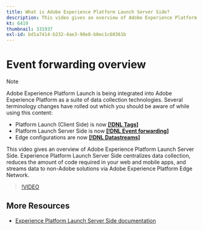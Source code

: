 ```yaml
---
title: What is Adobe Experience Platform Launch Server Side?
description: This video gives an overview of Adobe Experience Platform Launch Server Side.
kt: 6419
thumbnail: 331937
exl-id: bd1a7414-b232-4ae3-98e8-b0ec1c60361b
---
```

# Event forwarding overview

>[!NOTE]
>
>Adobe Experience Platform Launch is being integrated into Adobe Experience Platform as a suite of data collection technologies. Several terminology changes have rolled out which you should be aware of while using this content:
> * Platform Launch (Client Side) is now **[[!DNL Tags]](https://experienceleague.adobe.com/docs/launch/using/home.html)** 
> * Platform Launch Server Side is now **[[!DNL Event forwarding]](https://experienceleague.adobe.com/docs/launch/using/server-side-info/server-side-overview.html)** 
> * Edge configurations  are now **[[!DNL Datastreams]](https://experienceleague.adobe.com/docs/experience-platform/edge/fundamentals/datastreams.html)**

This video gives an overview of Adobe Experience Platform Launch Server Side. Experience Platform Launch Server Side centralizes data collection, reduces the amount of code required in your web and mobile apps, and streams data to non-Adobe solutions via Adobe Experience Platform Edge Network.

>[!VIDEO](https://video.tv.adobe.com/v/331937?quality=12&learn=on)

## More Resources

* [Experience Platform Launch Server Side documentation](https://experienceleague.adobe.com/docs/launch/using/server-side-info/server-side-overview.html)
